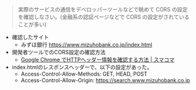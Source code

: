 >実際のサービスの通信をデベロッパーツールなどで眺めて CORS の設定を確認しなさい。(金融系の認証ページなどで CORS の設定がされていることが多い)

* 確認したサイト
  * みずほ銀行 https://www.mizuhobank.co.jp/index.html
* 開発者ツールでのCORS設定の確認方法
  * [Google Chrome でHTTPヘッダー情報を確認する方法 \| スマコマ](https://smakoma.com/http-header-chrome.html)
* index.htmlのレスポンスヘッダーで、以下の設定があった。
  * Access-Control-Allow-Methods:
GET, HEAD, POST
  * Access-Control-Allow-Origin:
https://search.www.mizuhobank.co.jp

